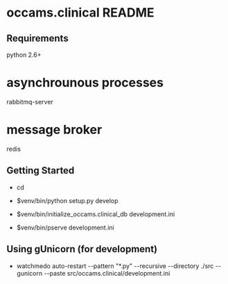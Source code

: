 occams.clinical README
==================

Requirements
---------------
python 2.6+
# asynchrounous processes
rabbitmq-server
# message broker
redis


Getting Started
---------------

- cd <directory containing this file>

- $venv/bin/python setup.py develop

- $venv/bin/initialize_occams.clinical_db development.ini

- $venv/bin/pserve development.ini


Using gUnicorn (for development)
--------------------------------

- watchmedo auto-restart --pattern "*.py" --recursive --directory ./src -- gunicorn --paste src/occams.clinical/development.ini
